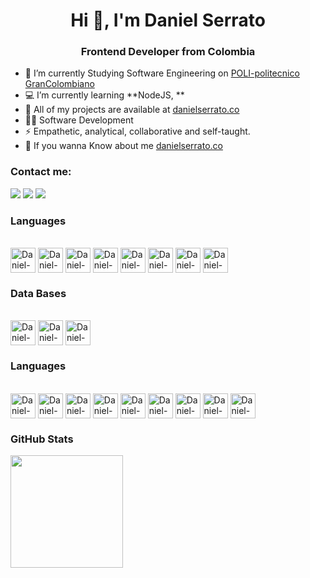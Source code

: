 <h1 align="center">Hi 👋, I'm Daniel Serrato</h1>
<h3 align="center">Frontend Developer from Colombia</h3>


- 🚀 I’m currently Studying Software Engineering on [POLI-politecnico GranColombiano](https://www.poli.edu.co)
- 💻 I’m currently learning **NodeJS, **
- 📌 All of my projects are available at [danielserrato.co](danielserrato.co)
- 👨‍💻 Software Development
- ⚡ Empathetic, analytical, collaborative and self-taught.
- 📝 If you wanna Know about me [danielserrato.co](danielserrato.co) 

<h3 align="left">Contact me:</h3>
<div> 
  <a href="https://www.instagram.com/danielserrato11/" target="_blank"><img src="https://img.shields.io/badge/-Instagram-%23E4405F?style=for-the-badge&logo=instagram&logoColor=white" target="_blank"></a>
  <a href = "dserratorios@gmail.com"><img src="https://img.shields.io/badge/-Gmail-%23333?style=for-the-badge&logo=gmail&logoColor=white" target="_blank"></a>
  <a href="https://www.linkedin.com/in/daniel-alfredo-serrato-r%C3%ADos-4a8607233/" target="_blank"><img src="https://img.shields.io/badge/-LinkedIn-%230077B5?style=for-the-badge&logo=linkedin&logoColor=white" target="_blank"></a>
</div>

<h3 align="left">Languages</h3>
<div style="display: inline_block"><br>
  <img align="center" alt="Daniel-HTML" height="40" width="40" <img src="https://cdn.jsdelivr.net/gh/devicons/devicon/icons/html5/html5-plain-wordmark.svg" />
  <img align="center" alt="Daniel-CSS" height="40" width="40" <img src="https://cdn.jsdelivr.net/gh/devicons/devicon/icons/css3/css3-plain-wordmark.svg" />
  <img align="center" alt="Daniel-Js" height="40" width="40" <img src="https://cdn.jsdelivr.net/gh/devicons/devicon/icons/javascript/javascript-plain.svg" />
  <img align="center" alt="Daniel-Bootstrap" height="40" width="40" <img src="https://cdn.jsdelivr.net/gh/devicons/devicon/icons/bootstrap/bootstrap-original-wordmark.svg" />
  <img align="center" alt="Daniel-SASS" height="40" width="40" <img src="https://cdn.jsdelivr.net/gh/devicons/devicon/icons/sass/sass-original.svg" /> 
  <img align="center" alt="Daniel-React" height="40" width="40" <img src="https://cdn.jsdelivr.net/gh/devicons/devicon/icons/react/react-original-wordmark.svg" />
  <img align="center" alt="Daniel-Python" height="40" width="40" <img src="https://cdn.jsdelivr.net/gh/devicons/devicon/icons/python/python-original.svg" />
  <img align="center" alt="Daniel-Java" height="40" width="40" <img src="https://cdn.jsdelivr.net/gh/devicons/devicon/icons/java/java-original-wordmark.svg" />
  
  
</div>
<h3 align="left">Data Bases</h3>
<div style="display: inline_block"><br>
  <img align="center" alt="Daniel-Mysql" height="40" width="40" <img src="https://cdn.jsdelivr.net/gh/devicons/devicon/icons/mysql/mysql-original-wordmark.svg" />
  <img align="center" alt="Daniel-Postgresql" height="40" width="40" <img src="https://cdn.jsdelivr.net/gh/devicons/devicon/icons/postgresql/postgresql-original-wordmark.svg" />
  <img align="center" alt="Daniel-Node.js" height="40" width="40" <img src="https://cdn.jsdelivr.net/gh/devicons/devicon/icons/nodejs/nodejs-original-wordmark.svg" />
</div>
<h3 align="left">Languages</h3>
<div style="display: inline_block"><br>
  <img align="center" alt="Daniel-Figma" height="40" width="40" <img src="https://cdn.jsdelivr.net/gh/devicons/devicon/icons/figma/figma-original.svg" />
  <img align="center" alt="Daniel-Visualstudio" height="40" width="40" <img src="https://cdn.jsdelivr.net/gh/devicons/devicon/icons/visualstudio/visualstudio-plain.svg" />
  <img align="center" alt="Daniel-Git" height="40" width="40" <img src="https://cdn.jsdelivr.net/gh/devicons/devicon/icons/git/git-original.svg" />
  <img align="center" alt="Daniel-Heroku" height="40" width="40" <img src="https://cdn.jsdelivr.net/gh/devicons/devicon/icons/heroku/heroku-plain.svg" />
  <img align="center" alt="Daniel-Webpack" height="40" width="40" <img src="https://cdn.jsdelivr.net/gh/devicons/devicon/icons/webpack/webpack-plain.svg" /> 
  <img align="center" alt="Daniel-NPM" height="40" width="40" <img src="https://cdn.jsdelivr.net/gh/devicons/devicon/icons/npm/npm-original-wordmark.svg" />
  <img align="center" alt="Daniel-Babel" height="40" width="40" <img src="https://cdn.jsdelivr.net/gh/devicons/devicon/icons/babel/babel-original.svg" />
  <img align="center" alt="Daniel-Aws" height="40" width="40" <img src="https://cdn.jsdelivr.net/gh/devicons/devicon/icons/amazonwebservices/amazonwebservices-original-wordmark.svg" />
  <img align="center" alt="Daniel-Babel" height="40" width="40" <img src="https://cdn.jsdelivr.net/gh/devicons/devicon/icons/xd/xd-plain.svg" />
  
  <h3 align="left">GitHub Stats</h3>
  <div align="left">
  <a href="https://github.com/Danielcode11/Danielcode11/edit/master/README.md">
  <img height="180em" src="https://github-readme-stats.vercel.app/api?username=Danielcode11&show_icons=true&theme=monokai&include_all_commits=true&count_private=true"/>
</div>
  
  

  







